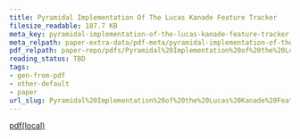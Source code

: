 ```yaml
---
title: Pyramidal Implementation Of The Lucas Kanade Feature Tracker
filesize_readable: 187.7 KB
meta_key: pyramidal-implementation-of-the-lucas-kanade-feature-tracker
meta_relpath: paper-extra-data/pdf-meta/pyramidal-implementation-of-the-lucas-kanade-feature-tracker.yaml
pdf_relpath: paper-repo/pdfs/Pyramidal%20Implementation%20of%20the%20Lucas%20Kanade%20Feature%20Tracker.pdf
reading_status: TBD
tags:
- gen-from-pdf
- other-default
- paper
url_slug: Pyramidal%20Implementation%20of%20the%20Lucas%20Kanade%20Feature%20Tracker
---
```


[pdf(local)](../../paper-repo/pdfs/Pyramidal%20Implementation%20of%20the%20Lucas%20Kanade%20Feature%20Tracker.pdf)
